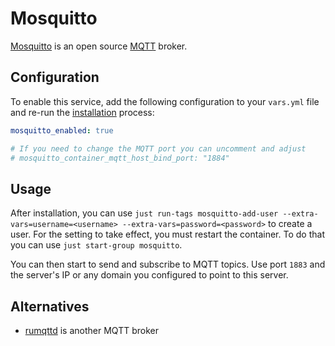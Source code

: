 # Mosquitto

[Mosquitto](https://mosquitto.org/) is an open source [MQTT](https://en.wikipedia.org/wiki/MQTT) broker.


## Configuration

To enable this service, add the following configuration to your `vars.yml` file and re-run the [installation](../installing.md) process:

```yaml
mosquitto_enabled: true

# If you need to change the MQTT port you can uncomment and adjust
# mosquitto_container_mqtt_host_bind_port: "1884"
```

## Usage

After installation, you can use `just run-tags mosquitto-add-user --extra-vars=username=<username> --extra-vars=password=<password>` to create a user. For the setting to take effect, you must restart the container. To do that you can use `just start-group mosquitto`.

You can then start to send and subscribe to MQTT topics. Use port `1883` and the server's IP or any domain you configured to point to this server.

## Alternatives

* [rumqttd](rumqttd.md) is another MQTT broker
